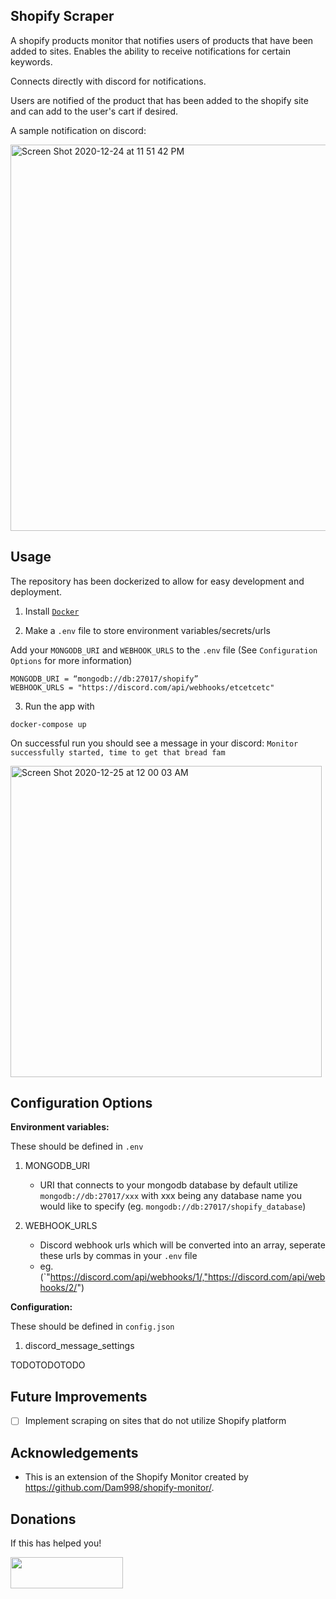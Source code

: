 **Shopify Scraper**
---

A shopify products monitor that notifies users of products that have been added to sites. Enables the ability to receive notifications for certain keywords.

Connects directly with discord for notifications.

Users are notified of the product that has been added to the shopify site and can add to the user's cart if desired.

A sample notification on discord:

<img width="618" alt="Screen Shot 2020-12-24 at 11 51 42 PM" src="https://user-images.githubusercontent.com/22258898/103120452-ccf18480-4645-11eb-98db-520c147efa2f.png">

**Usage**
---

The repository has been dockerized to allow for easy development and deployment.

1. Install [`Docker`](https://www.docker.com/)

2. Make a `.env` file to store environment variables/secrets/urls

Add your `MONGODB_URI` and `WEBHOOK_URLS` to the `.env` file (See `Configuration Options` for more information)

```
MONGODB_URI = “mongodb://db:27017/shopify”
WEBHOOK_URLS = "https://discord.com/api/webhooks/etcetcetc"

```

3. Run the app with

```
docker-compose up
```

On successful run you should see a message in your discord: `Monitor successfully started, time to get that bread fam`

<img width="498" alt="Screen Shot 2020-12-25 at 12 00 03 AM" src="https://user-images.githubusercontent.com/22258898/103120436-b9deb480-4645-11eb-97ca-f486f190ff1d.png">

**Configuration Options**
---

**Environment variables:**

These should be defined in `.env`

1. MONGODB_URI

    + URI that connects to your mongodb database by default utilize `mongodb://db:27017/xxx` with xxx being any database  name you would like to specify (eg. `mongodb://db:27017/shopify_database`)

2. WEBHOOK_URLS

    + Discord webhook urls which will be converted into an array, seperate these urls by commas in your `.env` file
    + eg. (`"https://discord.com/api/webhooks/1/,"https://discord.com/api/webhooks/2/")

**Configuration:**

These should be defined in `config.json`

1. discord_message_settings

TODOTODOTODO

**Future Improvements**
---

- [ ] Implement scraping on sites that do not utilize Shopify platform

**Acknowledgements**
---

+ This is an extension of the Shopify Monitor created by https://github.com/Dam998/shopify-monitor/.

**Donations**
---

If this has helped you!

<a href="https://www.buymeacoffee.com/cdhu" target="_blank"><img src="https://cdn.buymeacoffee.com/buttons/v2/default-blue.png" width="180" height="50"></a>
